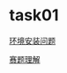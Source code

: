 # task01

[环境安装问题](https://github.com/mervynlh/cv-study/blob/master/task01/install.md)

[赛题理解](https://github.com/mervynlh/cv-study/blob/master/task01/赛题理解.md)
